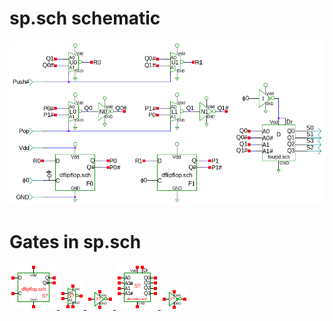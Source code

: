 # sp.sch schematic
![sp.sch](sp.png)
# Gates in sp.sch
[ ![dflipflop](dflipflop-sym.png) ](dflipflop.html)
[ ![seli](seli-sym.png) ](seli.html)
[ ![not](not-sym.png) ](not.html)
[ ![fourpd](fourpd-sym.png) ](fourpd.html)
[ ![cnot](cnot-sym.png) ](cnot.html)
